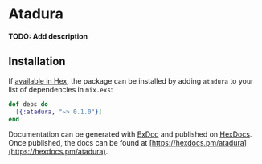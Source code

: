 # Atadura

**TODO: Add description**

## Installation

If [available in Hex](https://hex.pm/docs/publish), the package can be installed
by adding `atadura` to your list of dependencies in `mix.exs`:

```elixir
def deps do
  [{:atadura, "~> 0.1.0"}]
end
```

Documentation can be generated with [ExDoc](https://github.com/elixir-lang/ex_doc)
and published on [HexDocs](https://hexdocs.pm). Once published, the docs can
be found at [https://hexdocs.pm/atadura](https://hexdocs.pm/atadura).

